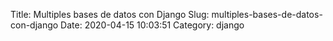 Title: Multiples bases de datos con Django
Slug: multiples-bases-de-datos-con-django
Date: 2020-04-15 10:03:51
Category: django

